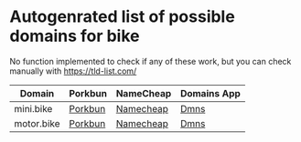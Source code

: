 # Autogenrated list of possible domains for bike

No function implemented to check if any of these work, but you can check manually with https://tld-list.com/

| Domain | Porkbun | NameCheap | Domains App |
|---|---|---|---|
| mini.bike | [Porkbun](https://porkbun.com/checkout/search?prb=e814663da1&tlds=&idnLanguage=&search=search&q=mini.bike) | [Namecheap](https://www.namecheap.com/domains/registration/results/?domain=mini.bike) | [Dmns](https://dmns.app/domains?q=mini.bike) |
| motor.bike | [Porkbun](https://porkbun.com/checkout/search?prb=e814663da1&tlds=&idnLanguage=&search=search&q=motor.bike) | [Namecheap](https://www.namecheap.com/domains/registration/results/?domain=motor.bike) | [Dmns](https://dmns.app/domains?q=motor.bike) |
